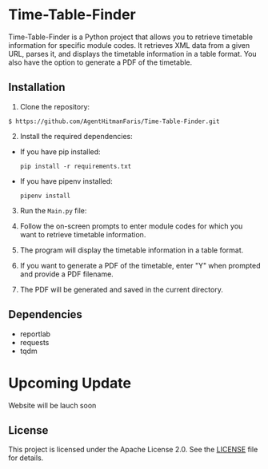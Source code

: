 # Time-Table-Finder

Time-Table-Finder is a Python project that allows you to retrieve timetable information for specific module codes. It retrieves XML data from a given URL, parses it, and displays the timetable information in a table format. You also have the option to generate a PDF of the timetable.

## Installation

1. Clone the repository:
```
$ https://github.com/AgentHitmanFaris/Time-Table-Finder.git
```

2. Install the required dependencies:
- If you have pip installed:
  ```
  pip install -r requirements.txt
  ```
- If you have pipenv installed:
  ```
  pipenv install
  ```

3. Run the `Main.py` file:

4. Follow the on-screen prompts to enter module codes for which you want to retrieve timetable information.

5. The program will display the timetable information in a table format.

6. If you want to generate a PDF of the timetable, enter "Y" when prompted and provide a PDF filename.

7. The PDF will be generated and saved in the current directory.

## Dependencies

- reportlab
- requests
- tqdm

# Upcoming Update
Website will be lauch soon

## License

This project is licensed under the Apache License 2.0. See the [LICENSE](LICENSE) file for details.
